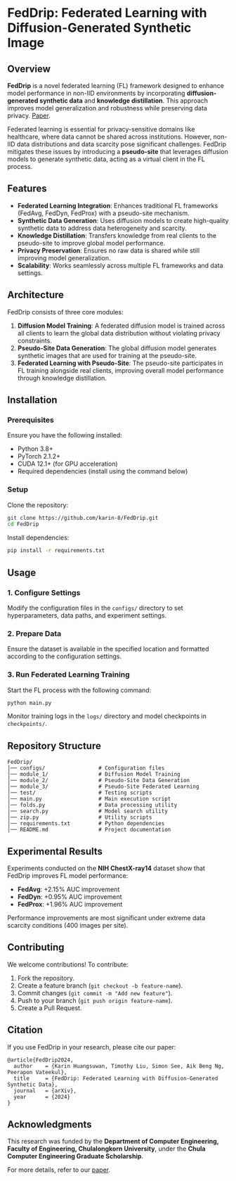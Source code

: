 # FedDrip: Federated Learning with Diffusion-Generated Synthetic Image

## Overview

**FedDrip** is a novel federated learning (FL) framework designed to enhance model performance in non-IID environments by incorporating **diffusion-generated synthetic data** and **knowledge distillation**. This approach improves model generalization and robustness while preserving data privacy. [Paper](https://ieeexplore.ieee.org/document/10824802).

Federated learning is essential for privacy-sensitive domains like healthcare, where data cannot be shared across institutions. However, non-IID data distributions and data scarcity pose significant challenges. FedDrip mitigates these issues by introducing a **pseudo-site** that leverages diffusion models to generate synthetic data, acting as a virtual client in the FL process.

## Features

- **Federated Learning Integration**: Enhances traditional FL frameworks (FedAvg, FedDyn, FedProx) with a pseudo-site mechanism.
- **Synthetic Data Generation**: Uses diffusion models to create high-quality synthetic data to address data heterogeneity and scarcity.
- **Knowledge Distillation**: Transfers knowledge from real clients to the pseudo-site to improve global model performance.
- **Privacy Preservation**: Ensures no raw data is shared while still improving model generalization.
- **Scalability**: Works seamlessly across multiple FL frameworks and data settings.

## Architecture

FedDrip consists of three core modules:
1. **Diffusion Model Training**: A federated diffusion model is trained across all clients to learn the global data distribution without violating privacy constraints.
2. **Pseudo-Site Data Generation**: The global diffusion model generates synthetic images that are used for training at the pseudo-site.
3. **Federated Learning with Pseudo-Site**: The pseudo-site participates in FL training alongside real clients, improving overall model performance through knowledge distillation.

## Installation

### Prerequisites
Ensure you have the following installed:
- Python 3.8+
- PyTorch 2.1.2+
- CUDA 12.1+ (for GPU acceleration)
- Required dependencies (install using the command below)

### Setup
Clone the repository:
```bash
git clone https://github.com/karin-8/FedDrip.git
cd FedDrip
```

Install dependencies:
```bash
pip install -r requirements.txt
```

## Usage

### 1. Configure Settings
Modify the configuration files in the `configs/` directory to set hyperparameters, data paths, and experiment settings.

### 2. Prepare Data
Ensure the dataset is available in the specified location and formatted according to the configuration settings.

### 3. Run Federated Learning Training
Start the FL process with the following command:
```bash
python main.py
```

Monitor training logs in the `logs/` directory and model checkpoints in `checkpoints/`.

## Repository Structure

```
FedDrip/
│── configs/                 # Configuration files
│── module_1/                # Diffusion Model Training
│── module_2/                # Pseudo-Site Data Generation
│── module_3/                # Pseudo-Site Federated Learning
│── test/                    # Testing scripts
│── main.py                  # Main execution script
│── folds.py                 # Data processing utility
│── search.py                # Model search utility
│── zip.py                   # Utility scripts
│── requirements.txt         # Python dependencies
│── README.md                # Project documentation
```

## Experimental Results
Experiments conducted on the **NIH ChestX-ray14** dataset show that FedDrip improves FL model performance:
- **FedAvg**: +2.15% AUC improvement
- **FedDyn**: +0.95% AUC improvement
- **FedProx**: +1.96% AUC improvement

Performance improvements are most significant under extreme data scarcity conditions (400 images per site).

## Contributing

We welcome contributions! To contribute:
1. Fork the repository.
2. Create a feature branch (`git checkout -b feature-name`).
3. Commit changes (`git commit -m "Add new feature"`).
4. Push to your branch (`git push origin feature-name`).
5. Create a Pull Request.

## Citation
If you use FedDrip in your research, please cite our paper:

```
@article{FedDrip2024,
  author    = {Karin Huangsuwan, Timothy Liu, Simon See, Aik Beng Ng, Peerapon Vateekul},
  title     = {FedDrip: Federated Learning with Diffusion-Generated Synthetic Data},
  journal   = {arXiv},
  year      = {2024}
}
```

## Acknowledgments
This research was funded by the **Department of Computer Engineering, Faculty of Engineering, Chulalongkorn University**, under the **Chula Computer Engineering Graduate Scholarship**.

For more details, refer to our [paper](https://ieeexplore.ieee.org/document/10824802).
